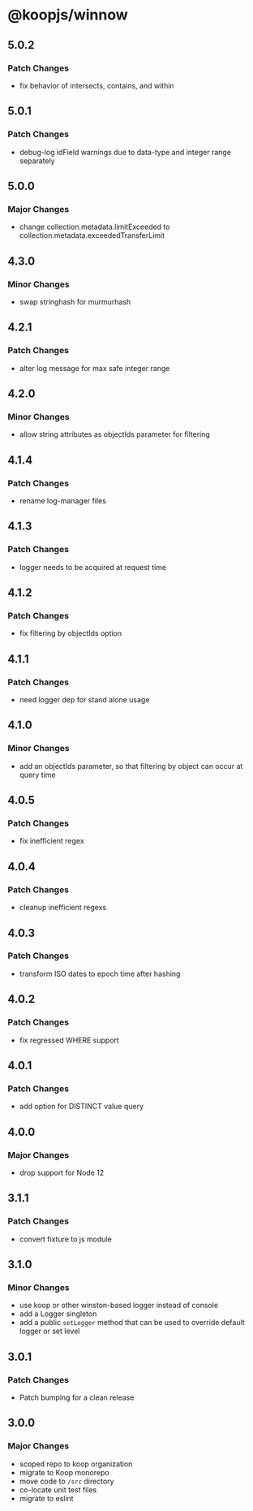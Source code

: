 # @koopjs/winnow

## 5.0.2

### Patch Changes

- fix behavior of intersects, contains, and within

## 5.0.1

### Patch Changes

- debug-log idField warnings due to data-type and integer range separately

## 5.0.0

### Major Changes

- change collection.metadata.limitExceeded to collection.metadata.exceededTransferLimit

## 4.3.0

### Minor Changes

- swap stringhash for murmurhash

## 4.2.1

### Patch Changes

- alter log message for max safe integer range

## 4.2.0

### Minor Changes

- allow string attributes as objectIds parameter for filtering

## 4.1.4

### Patch Changes

- rename log-manager files

## 4.1.3

### Patch Changes

- logger needs to be acquired at request time

## 4.1.2

### Patch Changes

- fix filtering by objectIds option

## 4.1.1

### Patch Changes

- need logger dep for stand alone usage

## 4.1.0

### Minor Changes

- add an objectIds parameter, so that filtering by object can occur at query time

## 4.0.5

### Patch Changes

- fix inefficient regex

## 4.0.4

### Patch Changes

- cleanup inefficient regexs

## 4.0.3

### Patch Changes

- transform ISO dates to epoch time after hashing

## 4.0.2

### Patch Changes

- fix regressed WHERE support

## 4.0.1

### Patch Changes

- add option for DISTINCT value query

## 4.0.0

### Major Changes

- drop support for Node 12

## 3.1.1

### Patch Changes

- convert fixture to js module

## 3.1.0

### Minor Changes

- use koop or other winston-based logger instead of console
- add a Logger singleton
- add a public `setLogger` method that can be used to override default logger or set level

## 3.0.1

### Patch Changes

- Patch bumping for a clean release

## 3.0.0

### Major Changes

- scoped repo to koop organization
- migrate to Koop monorepo
- move code to `/src` directory
- co-locate unit test files
- migrate to eslint
